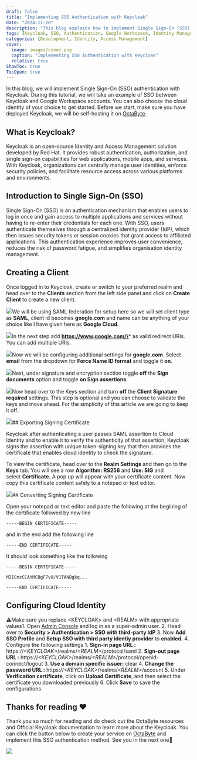 ```yaml
---
draft: false
title: "Implementing SSO Authentication with Keycloak"
date: "2024-11-20"
description: "This blog explains how to implement Single Sign-On (SSO) authentication with Keycloak, using Google Workspace as an example. It covers configuring Keycloak, creating a SAML client, exporting and converting signing certificates, and setting up Cloud Identity for SSO integration."
tags: [Keycloak, SSO, Authentication, Google Workspace, Identity Management, SAML, Cloud Identity, Single Sign-On, Red Hat, Security, Web Applications]
categories: [Development, Identity, Access Management]
cover:
  image: images/cover.png
  caption: "Implementing SSO Authentication with Keycloak"
  relative: true
ShowToc: true
TocOpen: true
---
```



In this blog, we will implement Single Sign\-On (SSO) authentication with Keycloak. During this tutorial, we will take an example of SSO between Keycloak and Google Workspace accounts. You can also choose the cloud identity of your choice to get started. Before we start, make sure you have deployed Keycloak, we will be self\-hosting it on [OctaByte](images/keycloak).

## What is Keycloak?

Keycloak is an open\-source Identity and Access Management solution developed by Red Hat. It provides robust authentication, authorization, and single sign\-on capabilities for web applications, mobile apps, and services. With Keycloak, organizations can centrally manage user identities, enforce security policies, and facilitate resource access across various platforms and environments.

## Introduction to Single Sign\-On (SSO)

Single Sign\-On (SSO) is an authentication mechanism that enables users to log in once and gain access to multiple applications and services without having to re\-enter their credentials for each one. With SSO, users authenticate themselves through a centralized identity provider (IdP), which then issues security tokens or session cookies that grant access to affiliated applications. This authentication experience improves user convenience, reduces the risk of password fatigue, and simplifies organisation identity management.

## Creating a Client

Once logged in to Keycloak, create or switch to your preferred realm and head over to the **Clients** section from the left side panel and click on **Create Client** to create a new client. 

![](images/Screenshot-2024-04-24-at-7.34.33-PM.jpg)We will be using SAML federation for setup here so we will set client type as **SAML**, client id becomes **google.com** and name can be anything of your choice like I have given here as **Google Cloud**.

![](images/Screenshot-2024-04-24-at-7.36.23-PM.jpg)In the next step add **https://www.google.com/\*** as valid redirect URIs. You can add multiple URIs.

![](images/Screenshot-2024-04-24-at-7.36.54-PM.jpg)Now we will be configuring additional settings for **google.com**. Select **email** from the dropdown for **Force Name ID format** and toggle it **on**.

![](images/Screenshot-2024-04-24-at-8.11.09-PM.jpg)Next, under signature and encryption section toggle **off** the **Sign documents** option and toggle **on Sign assertions**.

![](images/Screenshot-2024-04-24-at-8.14.38-PM.jpg)Now head over to the Keys section and turn **off** the **Client Signature required** settings. This step is optional and you can choose to validate the keys and move ahead. For the simplicity of this article we are going to keep it off.

![](images/Screenshot-2024-04-24-at-8.16.00-PM.jpg)## Exporting Signing Certificate

Keycloak after authenticating a user passes SAML assertion to Cloud Identity and to enable it to verify the authenticity of that assertion, Keycloak signs the assertion with unique token\-signing key that then provides the certificate that enables cloud identity to check the signature.

To view the certificate, head over to the **Realm Settings** and then go to the **Keys** tab. You will see a row **Algorithm: RS256** and **Use: SIG** and select **Certificate.** A pop up will appear with your certificate content. Now copy this certificate content safely to a notepad or text editor.

![](images/Screenshot-2024-04-24-at-8.21.55-PM.jpg)## Converting Signing Certificate

Open your notepad or text editor and paste the following at the begining of the certificate followed by new line


```
-----BEGIN CERTIFICATE-----
```
and in the end add the following line


```
-----END CERTIFICATE-----
```
It should look something like the following


```
-----BEGIN CERTIFICATE----- 

MIICmzCCAYMCBgF7v8/V1TANBgkq... 

-----END CERTIFICATE-----
```
## Configuring Cloud Identity

⚠️Make sure you replace \<KEYCLOAK\> and \<REALM\> with appropriate values1. Open [Admin Console](https://admin.google.com/?ref=blog.octabyte.io) and log in as a super\-admin user.
2. Head over to **Security \> Authentication \> SSO with third\-party IdP**
3. Now **Add SSO Profile** and **Setup SSO with third party identiy provider** to **enabled.**
4. Configure the following settings
	1. **Sign\-in page URL :** https://*\<KEYCLOAK\>*/realms/*\<REALM\>*/protocol/saml
	2. **Sign\-out page URL :** https://*\<KEYCLOAK\>*/realms/*\<REALM\>*/protocol/openid\-connect/logout
	3. **Use a domain specific issuer:** clear
	4. **Change the password URL :** https://*\<KEYCLOAK\>*/realms/*\<REALM\>*/account
5. Under **Verification certificate**, click on **Upload Certificate**, and then select the certificate you downloaded previously
6. Click **Save** to save the configurations

## **Thanks for reading ❤️**

Thank you so much for reading and do check out the OctaByte resources and Official Keycloak documentation to learn more about the Keycloak. You can click the button below to create your service on [OctaByte](images/keycloak) and implement this SSO authentication method. See you in the next one👋

[![](/images/octabyte-deploy.png)](images/keycloak)

